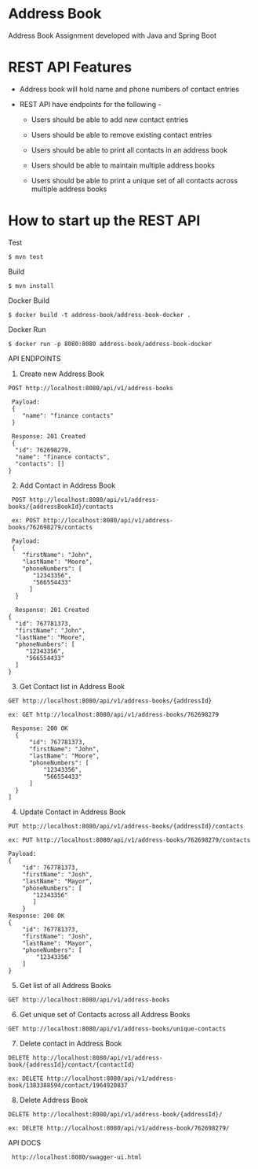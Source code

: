 # Address Book
Address Book Assignment developed with Java and Spring Boot

# REST API Features
  - Address book will hold name and phone numbers of contact entries

  - REST API have endpoints for the following -

    - Users should be able to add new contact entries 

    - Users should be able to remove existing contact entries

    - Users should be able to print all contacts in an address book

    - Users should be able to maintain multiple address books

    - Users should be able to print a unique set of all contacts across multiple address books
  
  # How to start up the REST API
   Test
   
    $ mvn test
   
   Build
   
    $ mvn install
   
   Docker Build
   
    $ docker build -t address-book/address-book-docker .
   
   Docker Run
   
    $ docker run -p 8080:8080 address-book/address-book-docker
   
   API ENDPOINTS
   1. Create new Address Book
   
    POST http://localhost:8080/api/v1/address-books
   
     Payload:
     {
        "name": "finance contacts"
     }

     Response: 201 Created
     {
      "id": 762698279,
      "name": "finance contacts",
      "contacts": []
    }
    
   2. Add Contact in Address Book
   
     POST http://localhost:8080/api/v1/address-books/{addressBookId}/contacts
     
     ex: POST http://localhost:8080/api/v1/address-books/762698279/contacts

     Payload: 
     {
        "firstName": "John",
        "lastName": "Moore",
        "phoneNumbers": [
           "12343356",
           "566554433"
          ]
      }
      
      Response: 201 Created
    {
      "id": 767781373,
      "firstName": "John",
      "lastName": "Moore",
      "phoneNumbers": [
         "12343356",
         "566554433"
      ]
    }
   
   3. Get Contact list in Address Book

    GET http://localhost:8080/api/v1/address-books/{addressId}
   
    ex: GET http://localhost:8080/api/v1/address-books/762698279

     Response: 200 OK
      {
          "id": 767781373,
          "firstName": "John",
          "lastName": "Moore",
          "phoneNumbers": [
              "12343356",
              "566554433"
          ]
      }
    ]

  4. Update Contact in Address Book
    
    PUT http://localhost:8080/api/v1/address-books/{addressId}/contacts
    
    ex: PUT http://localhost:8080/api/v1/address-books/762698279/contacts

    Payload:
    {
        "id": 767781373,
        "firstName": "Josh",
        "lastName": "Mayor",
        "phoneNumbers": [
           "12343356"
           ]
        }
    Response: 200 OK
    {
        "id": 767781373,
        "firstName": "Josh",
        "lastName": "Mayor",
        "phoneNumbers": [
            "12343356"
        ]
    }
   
  5. Get list of all Address Books

    GET http://localhost:8080/api/v1/address-books
    
  6. Get unique set of Contacts across all Address Books
 
    GET http://localhost:8080/api/v1/address-books/unique-contacts
    
  7. Delete contact in Address Book

    DELETE http://localhost:8080/api/v1/address-book/{addressId}/contact/{contactId}
  
    ex: DELETE http://localhost:8080/api/v1/address-book/1383388594/contact/1964920837
   
  8. Delete Address Book
     
    DELETE http://localhost:8080/api/v1/address-book/{addressId}/
    
    ex: DELETE http://localhost:8080/api/v1/address-book/762698279/
   
   API DOCS
   
     http://localhost:8080/swagger-ui.html


